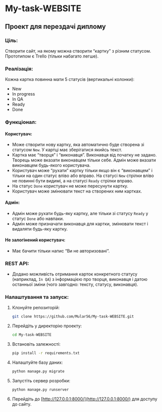 # My-task-WEBSITE

## Проект для перездачі диплому

### Ціль:
Створити сайт, на якому можна створити “картку” з різним статусом.
Прототипом є Trello (тільки набагато легше).

### Реалізація:
Кожна картка повинна мати 5 статусів (вертикальні колонки):
- New
- In progress
- In QA
- Ready
- Done

### Функціонал:

#### Користувач:
- Може створити нову картку, яка автоматично буде створена зі статусом `New`. У картці має зберігатися якийсь текст.
- Картка має “творця” і “виконавця”. Виконавця від початку не задано. Творець може вказати виконавцем тільки себе. Адмін може вказати виконавцем будь-якого користувача.
- Користувач може “рухати” картку тільки якщо він є “виконавцем” і тільки на один статус вліво або вправо. На статусі `New` стрілки вліво не повинні бути видимі, а на статусі `Ready` стрілки вправо.
- На статус `Done` користувач не може пересунути картку.
- Користувач може змінювати текст на створених ним картках.

#### Адмін:
- Адмін може рухати будь-яку картку, але тільки зі статусу `Ready` у статус `Done` або навпаки.
- Адмін може призначати виконавця для картки, змінювати текст і видаляти будь-яку картку.

#### Не залогінений користувач:
- Має бачити тільки напис “Ви не авторизовані”.

### REST API:
- Додано можливість отримання карток конкретного статусу (наприклад, `In QA`) з інформацією про творця, виконавця і датою останньої зміни (чого завгодно: тексту, статусу, виконавця).

### Налаштування та запуск:
1. Клонуйте репозиторій:
    ```bash
    git clone https://github.com/Mular56/My-task-WEBSITE.git
    ```

2. Перейдіть у директорію проекту:
    ```bash
    cd My-task-WEBSITE
    ```

3. Встановіть залежності:
    ```bash
    pip install -r requirements.txt
    ```

4. Налаштуйте базу даних:
    ```bash
    python manage.py migrate
    ```

5. Запустіть сервер розробки:
    ```bash
    python manage.py runserver
    ```

6. Перейдіть до [http://127.0.0.1:8000/](http://127.0.0.1:8000/) для доступу до сайту.


